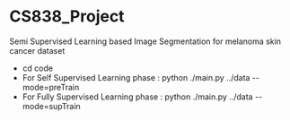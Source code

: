 # CS838_Project
Semi Supervised Learning based Image Segmentation for melanoma skin cancer dataset

- cd code
- For Self Supervised Learning phase : python ./main.py ../data --mode=preTrain
- For Fully Supervised Learning phase : python ./main.py ../data --mode=supTrain 
